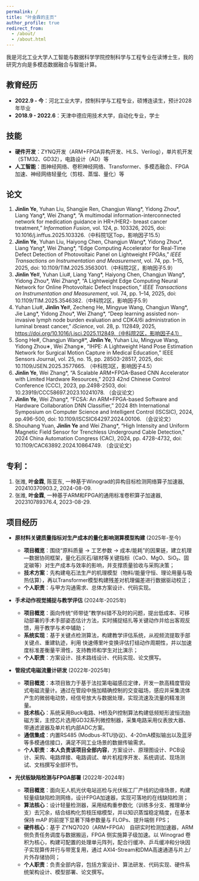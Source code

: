 ```yaml
---
permalink: /
title: "叶金霖的主页"
author_profile: true
redirect_from: 
  - /about/
  - /about.html
---
```


我是河北工业大学人工智能与数据科学学院控制科学与工程专业在读博士生，我的研究方向是多模态数据融合与智能计算。

## 教育经历

* **2022.9 - 今**：河北工业大学，控制科学与工程专业，硕博连读生，预计2028年毕业
* **2018.9 - 2022.6**：天津中德应用技术大学，自动化专业，学士

## 技能

* **硬件开发**：ZYNQ开发（ARM+FPGA异构开发、HLS、Verilog），单片机开发（STM32、GD32），电路设计（AD）等
* **人工智能**：图神经网络、卷积神经网络、Transformer、多模态融合、FPGA加速、神经网络轻量化（剪枝、蒸馏、量化）等

## 论文

1.  **Jinlin Ye**, Yuhan Liu, Shangjie Ren, Changjun Wang\*, Yidong Zhou\*, Liang Yang\*, Wei Zhang\*, “A multimodal information-interconnected network for medication guidance in HR+/HER2- breast cancer treatment,” *Information Fusion*, vol. 124, p. 103326, 2025, doi: 10.1016/j.inffus.2025.103326.（中科院1区Top，影响因子15.5）
2.  **Jinlin Ye**, Yuhan Liu, Haiyong Chen, Changjun Wang\*, Yidong Zhou\*, Liang Yang\*, Wei Zhang\*, “Edge Computing Accelerator for Real-Time Defect Detection of Photovoltaic Panel on Lightweight FPGAs,” *IEEE Transactions on Instrumentation and Measurement*, vol. 74, pp. 1–15, 2025, doi: 10.1109/TIM.2025.3563001.（中科院2区，影响因子5.9）
3.  **Jinlin Ye**#, Yuhan Liu#, Liang Yang\*, Haiyong Chen, Changjun Wang\*, Yidong Zhou\*, Wei Zhang\*, “A Lightweight Edge Computing Neural Network for Online Photovoltaic Defect Inspection,” *IEEE Transactions on Instrumentation and Measurement*, vol. 74, pp. 1–14, 2025, doi: 10.1109/TIM.2025.3546382.（中科院2区，影响因子5.9）
4.  Yuhan Liu#, **Jinlin Ye**#, Zecheng He, Mingyue Wang, Changjun Wang\*, Jie Lang\*, Yidong Zhou\*, Wei Zhang\*, “Deep learning assisted non-invasive lymph node burden evaluation and CDK4/6i administration in luminal breast cancer,” *iScience*, vol. 28, p. 112849, 2025, https://doi.org/10.1016/j.isci.2025.112849.（中科院2区，影响因子4.1）
5.  Song He#, Changjun Wang#*, **Jinlin Ye**, Yuhan Liu, Mingyue Wang, Yidong Zhou∗, Wei Zhang∗, “IHPE: A Lightweight Hand Pose Estimation Network for Surgical Motion Capture in Medical Education,” IEEE Sensors Journal, vol. 25, no. 15, pp. 28503-28517, 2025, doi: 10.1109/JSEN.2025.3577665. （中科院3区，影响因子4.5）
6.  **Jinlin Ye**, Wei Zhang*, “A Scalable ARM+FPGA-Based CNN Accelerator with Limited Hardware Resources,” 2023 42nd Chinese Control Conference (CCC), 2023, pp.2498-2503, doi: 10.23919/CCC58697.2023.10241078. （会议论文）
7.  **Jinlin Ye**, Wei Zhang*, “FCSA: An ARM+FPGA-based Software and Hardware Collaboration DNN Classifier,” 2024 8th International Symposium on Computer Science and Intelligent Control (ISCSIC), 2024, pp.496-500, doi: 10.1109/ISCSIC64297.2024.00106. （会议论文）
8.   Shouhang Yuan, **Jinlin Ye** and Wei Zhang*, “High Intensity and Uniform Magnetic Field Sensor for Trenchless Underground Cable Detection," 2024 China Automation Congress (CAC), 2024, pp. 4728-4732, doi: 10.1109/CAC63892.2024.10864749. （会议论文）


## 专利：
1. 张潍, **叶金霖**, 陈亚东, 一种基于Winograd的异构目标检测网络算子加速器, 202410370903.2, 2024-08-09.
2. 张潍, **叶金霖**, 一种基于ARM和FPGA的通用标准卷积算子加速器, 202310789376.4, 2023-08-29.


## 项目经历

* **原材料关键质量指标对生产成本的量化影响测算模型构建** (2025年-至今)
    * **项目概览**：围绕“原料质量 → 工艺参数 → 成本/能耗”的因果链，建立机理—数据协同框架，量化石灰石/碳材等关键指标（CaO、MgO、SiO₂、固定碳等）对生产成本与效率的影响，并支撑质量验收与采购决策；
    * **技术方案**：先构建电石法生产的机理模型（物料/能量守恒、理论用量与吸热估算），再以Transformer模型构建残差对机理偏差进行数据驱动校正；
    * **个人职责**：与甲方沟通需求、总体方案设计、代码实现。

* **手术动作视觉捕捉与教学评估** (2024年-2025年)
    * **项目概览**：面向传统“师带徒”教学纠错不及时的问题，提出低成本、可移动部署的手术手部姿态估计方法，实时捕捉结扎等关键动作并给出客观反馈，用于教学与术中辅助；
    * **系统实现**：基于关键点检测算法，构建教学评估系统，从视频流提取手部关键点、重建轨迹，利用 快速傅里叶变换评估打结动作周期性，并以加速度标准差衡量平滑性，支持教师和学生对比演示；
    * **个人职责**：方案设计、技术路线设计、代码实现、论文撰写。

* **管段式电磁流量计研发** (2022年-2025年)
    * **项目概览**：本项目致力于基于法拉第电磁感应定律，开发一款高精度管段式电磁流量计。通过在管段中施加精确控制的交变磁场，感应并采集流体产生的微弱电动势，经信号放大与数据处理，实现流速及流量的精准测量。
    * **技术核心**：系统采用Buck电路、H桥及PI控制算法构建低频矩形波恒流励磁方案，主控芯片选用GD32系列微控制器，采集电路采用仪表放大器、带通滤波器及单片机内部ADC方案。
    * **通信集成**：内置RS485 (Modbus-RTU协议)、4-20mA模拟输出以及蓝牙等多模通信接口，满足不同工业场景的数据传输需求。
    * **个人职责**：**本人负责该项目全部内容**，方案设计、原理图设计、PCB设计、采购、电路焊接、电路调试、单片机程序开发、系统调试、现场测试、文档撰写全部环节。

* **光伏板缺陷检测与FPGA部署** (2022年-2024年)
    * **项目概览**：面向无人机光伏电站巡检与光伏板工厂产线的边缘场景，构建轻量级缺陷检测网络，设计FPGA加速器，实现可落地的在线缺陷检测；
    * **算法核心**：设计轻量检测器，采用结构重参数化（训练多分支、推理单分支）去冗余，结合结构化剪枝压缩模型，并以知识蒸馏稳定精度，在基本保持 mAP 的前提下显著下降参数量与 FLOPs、提升端侧 FPS；
    * **硬件核心**：基于 ZYNQ7020（ARM+FPGA） 自研实时检测加速器，ARM 侧负责任务调度与数据搬运，FPGA 侧实施算子级加速。以 Winograd 卷积为核心，构建可配置的处理单元阵列，配合行缓冲、乒乓缓冲和分块因子实现算传并行与带宽复用，通过 AXI4-Stream和DMA高速通道与片上/片外存储协同；
    * **个人职责**：负责全部内容，包括方案设计、算法研发、代码实现、硬件系统架构设计、模型部署、论文撰写。

